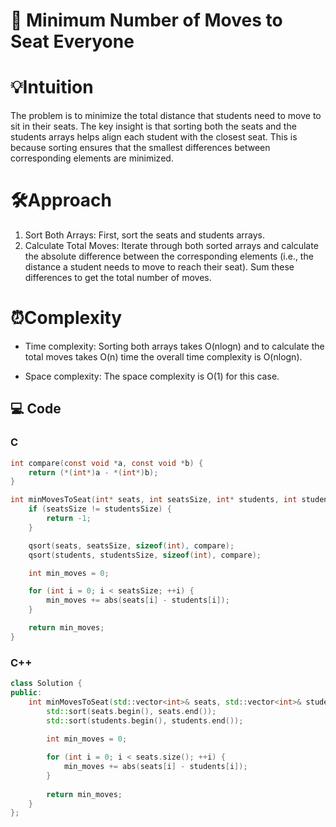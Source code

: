# 📜 Minimum Number of Moves to Seat Everyone


# 💡Intuition
The problem is to minimize the total distance that students need to move to sit in their seats. The key insight is that sorting both the seats and the students arrays helps align each student with the closest seat. This is because sorting ensures that the smallest differences between corresponding elements are minimized.

# 🛠️Approach
1.  Sort Both Arrays: First, sort the seats and students arrays.
2.  Calculate Total Moves: Iterate through both sorted arrays and calculate the absolute difference between the corresponding elements (i.e., the distance a student needs to move to reach their seat). Sum these differences to get the total number of moves.

# ⏰Complexity
- Time complexity:
Sorting both arrays takes O(nlogn) and to calculate the total moves takes O(n) time the overall time complexity is O(nlogn).

- Space complexity:
The space complexity is O(1) for this case.

## 💻 Code
### C
```c
int compare(const void *a, const void *b) {
    return (*(int*)a - *(int*)b);
}

int minMovesToSeat(int* seats, int seatsSize, int* students, int studentsSize) {
    if (seatsSize != studentsSize) {
        return -1; 
    }

    qsort(seats, seatsSize, sizeof(int), compare);
    qsort(students, studentsSize, sizeof(int), compare);

    int min_moves = 0;

    for (int i = 0; i < seatsSize; ++i) {
        min_moves += abs(seats[i] - students[i]);
    }

    return min_moves;
}
```
### C++
```cpp
class Solution {
public:
    int minMovesToSeat(std::vector<int>& seats, std::vector<int>& students) {
        std::sort(seats.begin(), seats.end());
        std::sort(students.begin(), students.end());
        
        int min_moves = 0;

        for (int i = 0; i < seats.size(); ++i) {
            min_moves += abs(seats[i] - students[i]);
        }
        
        return min_moves;
    }
};
```
